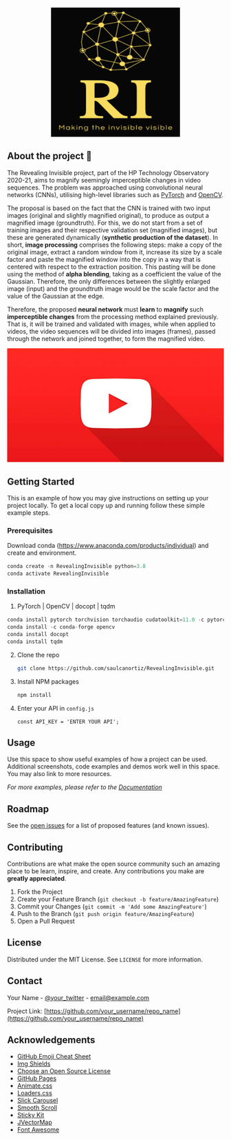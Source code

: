 



<!-- PROJECT LOGO -->

<p align="center">
    <img src="logo_RI.PNG" alt="Logo" width="300" height="300">
</p>


## About the project 🚀

<p text-align: "justify"}
  
The Revealing Invisible project, part of the  HP Technology Observatory 2020-21, aims to magnify seemingly imperceptible changes in video sequences. The problem was approached using convolutional neural networks (CNNs), utilising high-level libraries such as [PyTorch](https://pytorch.org/) and [OpenCV](https://opencv.org/).

The proposal is based on the fact that the CNN is trained with two input images (original and slightly magnified original), to produce as output a magnified image (groundtruth). For this, we do not start from a set of training images and their respective validation set (magnified images), but these are generated dynamically (**synthetic production of the dataset**). In short, **image processing** comprises the following steps: make a copy of the original image, extract a random window from it, increase its size by a scale factor and paste the magnified window into the copy in a way that is centered with respect to the extraction position. This pasting will be done using the method of **alpha blending**, taking as a coefficient the value of the Gaussian. Therefore, the only differences between the slightly enlarged image (input) and the groundtruth image would be the scale factor and the value of the Gaussian at the edge.

Therefore, the proposed **neural network** must **learn** to **magnify** such **imperceptible changes** from the processing method explained previously. That is, it will be trained and validated with images, while when applied to videos, the video sequences will be divided into images (frames), passed through the network and joined together, to form the magnified video.
</p>

[![IMAGE ALT TEXT](youtube.jpg)](https://youtu.be/ZV32120yU7c)




<!-- GETTING STARTED -->
## Getting Started

This is an example of how you may give instructions on setting up your project locally.
To get a local copy up and running follow these simple example steps.

### Prerequisites

Download conda (https://www.anaconda.com/products/individual) and create and environment.
```python
conda create -n RevealingInvisible python=3.8
conda activate RevealingInvisible
```


### Installation

1. PyTorch | OpenCV | docopt | tqdm
```python
conda install pytorch torchvision torchaudio cudatoolkit=11.0 -c pytorch
conda install -c conda-forge opencv
conda install docopt
conda install tqdm

```
2. Clone the repo
   ```sh
   git clone https://github.com/saulcanortiz/RevealingInvisible.git
   ```
3. Install NPM packages
   ```sh
   npm install
   ```
4. Enter your API in `config.js`
   ```JS
   const API_KEY = 'ENTER YOUR API';
   ```



<!-- USAGE EXAMPLES -->
## Usage

Use this space to show useful examples of how a project can be used. Additional screenshots, code examples and demos work well in this space. You may also link to more resources.

_For more examples, please refer to the [Documentation](https://example.com)_



<!-- ROADMAP -->
## Roadmap

See the [open issues](https://github.com/othneildrew/Best-README-Template/issues) for a list of proposed features (and known issues).



<!-- CONTRIBUTING -->
## Contributing

Contributions are what make the open source community such an amazing place to be learn, inspire, and create. Any contributions you make are **greatly appreciated**.

1. Fork the Project
2. Create your Feature Branch (`git checkout -b feature/AmazingFeature`)
3. Commit your Changes (`git commit -m 'Add some AmazingFeature'`)
4. Push to the Branch (`git push origin feature/AmazingFeature`)
5. Open a Pull Request



<!-- LICENSE -->
## License

Distributed under the MIT License. See `LICENSE` for more information.



<!-- CONTACT -->
## Contact

Your Name - [@your_twitter](https://twitter.com/your_username) - email@example.com

Project Link: [https://github.com/your_username/repo_name](https://github.com/your_username/repo_name)



<!-- ACKNOWLEDGEMENTS -->
## Acknowledgements
* [GitHub Emoji Cheat Sheet](https://www.webpagefx.com/tools/emoji-cheat-sheet)
* [Img Shields](https://shields.io)
* [Choose an Open Source License](https://choosealicense.com)
* [GitHub Pages](https://pages.github.com)
* [Animate.css](https://daneden.github.io/animate.css)
* [Loaders.css](https://connoratherton.com/loaders)
* [Slick Carousel](https://kenwheeler.github.io/slick)
* [Smooth Scroll](https://github.com/cferdinandi/smooth-scroll)
* [Sticky Kit](http://leafo.net/sticky-kit)
* [JVectorMap](http://jvectormap.com)
* [Font Awesome](https://fontawesome.com)





<!-- MARKDOWN LINKS & IMAGES -->
<!-- https://www.markdownguide.org/basic-syntax/#reference-style-links -->
[contributors-shield]: https://img.shields.io/github/contributors/othneildrew/Best-README-Template.svg?style=for-the-badge
[contributors-url]: https://github.com/othneildrew/Best-README-Template/graphs/contributors
[forks-shield]: https://img.shields.io/github/forks/othneildrew/Best-README-Template.svg?style=for-the-badge
[forks-url]: https://github.com/othneildrew/Best-README-Template/network/members
[stars-shield]: https://img.shields.io/github/stars/othneildrew/Best-README-Template.svg?style=for-the-badge
[stars-url]: https://github.com/othneildrew/Best-README-Template/stargazers
[issues-shield]: https://img.shields.io/github/issues/othneildrew/Best-README-Template.svg?style=for-the-badge
[issues-url]: https://github.com/othneildrew/Best-README-Template/issues
[license-shield]: https://img.shields.io/github/license/othneildrew/Best-README-Template.svg?style=for-the-badge
[license-url]: https://github.com/othneildrew/Best-README-Template/blob/master/LICENSE.txt
[linkedin-shield]: https://img.shields.io/badge/-LinkedIn-black.svg?style=for-the-badge&logo=linkedin&colorB=555
[linkedin-url]: https://linkedin.com/in/othneildrew
[product-screenshot]: images/screenshot.png

